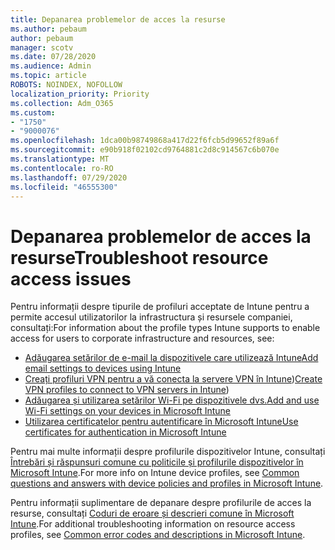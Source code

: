 ```yaml
---
title: Depanarea problemelor de acces la resurse
ms.author: pebaum
author: pebaum
manager: scotv
ms.date: 07/28/2020
ms.audience: Admin
ms.topic: article
ROBOTS: NOINDEX, NOFOLLOW
localization_priority: Priority
ms.collection: Adm_O365
ms.custom:
- "1750"
- "9000076"
ms.openlocfilehash: 1dca00b98749868a417d22f6fcb5d99652f89a6f
ms.sourcegitcommit: e90b918f02102cd9764881c2d8c914567c6b070e
ms.translationtype: MT
ms.contentlocale: ro-RO
ms.lasthandoff: 07/29/2020
ms.locfileid: "46555300"
---
```

# <a name="troubleshoot-resource-access-issues"></a><span data-ttu-id="2b278-102">Depanarea problemelor de acces la resurse</span><span class="sxs-lookup"><span data-stu-id="2b278-102">Troubleshoot resource access issues</span></span>

<span data-ttu-id="2b278-103">Pentru informații despre tipurile de profiluri acceptate de Intune pentru a permite accesul utilizatorilor la infrastructura și resursele companiei, consultați:</span><span class="sxs-lookup"><span data-stu-id="2b278-103">For information about the profile types Intune supports to enable access for users to corporate infrastructure and resources, see:</span></span>

- [<span data-ttu-id="2b278-104">Adăugarea setărilor de e-mail la dispozitivele care utilizează Intune</span><span class="sxs-lookup"><span data-stu-id="2b278-104">Add email settings to devices using Intune</span></span>](https://docs.microsoft.com/intune/email-settings-configure)
- <span data-ttu-id="2b278-105">[Creați profiluri VPN pentru a vă conecta la servere VPN în Intune](https://docs.microsoft.com/intune/vpn-settings-configure))</span><span class="sxs-lookup"><span data-stu-id="2b278-105">[Create VPN profiles to connect to VPN servers in Intune](https://docs.microsoft.com/intune/vpn-settings-configure))</span></span>
- [<span data-ttu-id="2b278-106">Adăugarea și utilizarea setărilor Wi-Fi pe dispozitivele dvs.</span><span class="sxs-lookup"><span data-stu-id="2b278-106">Add and use Wi-Fi settings on your devices in Microsoft Intune</span></span>](https://docs.microsoft.com/intune/wi-fi-settings-configure)
- [<span data-ttu-id="2b278-107">Utilizarea certificatelor pentru autentificare în Microsoft Intune</span><span class="sxs-lookup"><span data-stu-id="2b278-107">Use certificates for authentication in Microsoft Intune</span></span>](https://docs.microsoft.com/intune/certificates-configure)

<span data-ttu-id="2b278-108">Pentru mai multe informații despre profilurile dispozitivelor Intune, consultați [Întrebări și răspunsuri comune cu politicile și profilurile dispozitivelor în Microsoft Intune](https://docs.microsoft.com/intune/device-profile-troubleshoot).</span><span class="sxs-lookup"><span data-stu-id="2b278-108">For more info on Intune device profiles, see [Common questions and answers with device policies and profiles in Microsoft Intune](https://docs.microsoft.com/intune/device-profile-troubleshoot).</span></span>

<span data-ttu-id="2b278-109">Pentru informații suplimentare de depanare despre profilurile de acces la resurse, consultați [Coduri de eroare și descrieri comune în Microsoft Intune](https://docs.microsoft.com/intune/troubleshoot-company-resource-access-problems).</span><span class="sxs-lookup"><span data-stu-id="2b278-109">For additional troubleshooting information on resource access profiles, see [Common error codes and descriptions in Microsoft Intune](https://docs.microsoft.com/intune/troubleshoot-company-resource-access-problems).</span></span>